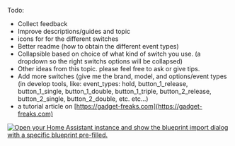 Todo:
- Collect feedback
- Improve descriptions/guides and topic
- icons for for the different switches
- Better readme (how to obtain the different event types)
- Collapsible based on choice of what kind of switch you use. (a dropdown so the right switchs options will be collapsed)
- Other ideas from this topic. please feel free to ask or give tips.
- Add more switches (give me the brand, model, and options/event types (in develop tools, like: event_types: hold, button_1_release, button_1_single, button_1_double, button_1_triple, button_2_release, button_2_single, button_2_double, etc. etc...)
- a tutorial article on [https://gadget-freaks.com](https://gadget-freaks.com)

[![Open your Home Assistant instance and show the blueprint import dialog with a specific blueprint pre-filled.](https://my.home-assistant.io/badges/blueprint_import.svg)](https://my.home-assistant.io/redirect/blueprint_import/?blueprint_url=https%3A%2F%2Fgithub.com%2Fremb0%2Fblueprints%2Fblob%2Fmain%2FDifferent_switches_zigbee2mqtt.yaml)
